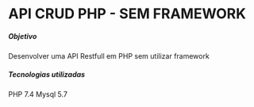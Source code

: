 # API CRUD PHP - SEM FRAMEWORK

##### Objetivo 
Desenvolver uma API Restfull em PHP sem utilizar framework

##### Tecnologias utilizadas

PHP 7.4
Mysql 5.7

